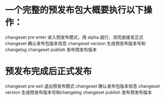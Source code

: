 # 一个完整的预发布包大概要执行以下操作：

changeset pre enter <tag>  进入预发布模式，用 alpha 就行，测完直接发正式
changeset                  确认发布包版本信息
changeset version          生成预发布版本号和changelog
changeset publish          发布预发布版本

# 预发布完成后正式发布

changeset pre exit  退出预发布模式
changeset           确认发布包版本信息
changeset version   生成预发布版本号和changelog
changeset publish   发布预发布版本
